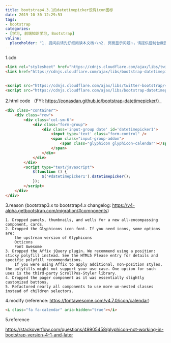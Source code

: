```yaml
---
title: bootstrap4.3.1的datetimepicker没有icon图标
date: 2019-10-30 12:29:53
tags:
- bootstrap
categories:
- [学习, 前端知识学习, Bootstrap]
valine:
  placeholder: "1. 提问前请先仔细阅读本文档⚡\n2. 页面显示问题💥，请提供控制台截图📸或者您的测试网址\n3. 其他任何报错💣，请提供详细描述和截图📸，祝食用愉快💪"
---
```


1.cdn

```html
<link rel="stylesheet" href="https://cdnjs.cloudflare.com/ajax/libs/twitter-bootstrap/4.3.1/css/bootstrap.css">
<link href="https://cdnjs.cloudflare.com/ajax/libs/bootstrap-datetimepicker/4.17.47/css/bootstrap-datetimepicker.min.css" rel="stylesheet">
 
 
<script src="https://cdnjs.cloudflare.com/ajax/libs/twitter-bootstrap/4.3.1/js/bootstrap.min.js"></script>
<script src="https://cdnjs.cloudflare.com/ajax/libs/bootstrap-datetimepicker/4.17.47/js/bootstrap-datetimepicker.min.js"></script>
```

2.html code （FYI: https://eonasdan.github.io/bootstrap-datetimepicker/）

```html
<div class="container">
    <div class="row">
        <div class='col-sm-6'>
            <div class="form-group">
                <div class='input-group date' id='datetimepicker1'>
                    <input type='text' class="form-control" />
                    <span class="input-group-addon">
                        <span class="glyphicon glyphicon-calendar"></span>
                    </span>
                </div>
            </div>
        </div>
        <script type="text/javascript">
            $(function () {
                $('#datetimepicker1').datetimepicker();
            });
        </script>
    </div>
</div>
```

3.reason (bootstrap3.x to bootstrap4.x changelog:  https://v4-alpha.getbootstrap.com/migration/#components)

```
1. Dropped panels, thumbnails, and wells for a new all-encompassing component, cards.
2. Dropped the Glyphicons icon font. If you need icons, some options are:
    the upstream version of Glyphicons
    Octicons
    Font Awesome
3. Dropped the Affix jQuery plugin. We recommend using a position: sticky polyfill instead. See the HTML5 Please entry for details and specific polyfill recommendations.
    If you were using Affix to apply additional, non-position styles, the polyfills might not support your use case. One option for such uses is the third-party ScrollPos-Styler library.
4. Dropped the pager component as it was essentially slightly customized buttons.
5. Refactored nearly all components to use more un-nested classes instead of children selectors.
```

4.modify (reference: https://fontawesome.com/v4.7.0/icon/calendar)

```html
<i class="fa fa-calendar" aria-hidden="true"></i>
```

5.reference

https://stackoverflow.com/questions/49905458/glyphicon-not-working-in-bootstrap-version-4-1-and-later
